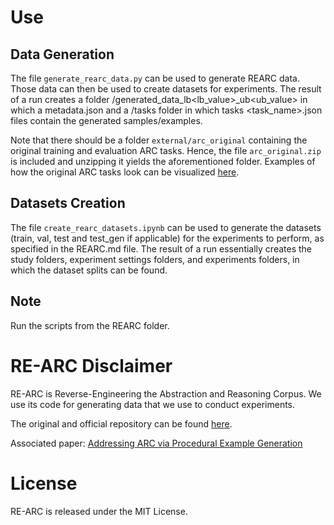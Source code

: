 # Use
## Data Generation
The file ```generate_rearc_data.py``` can be used to generate REARC data. Those data can then be used to create datasets for experiments. The result of a run creates a folder /generated_data_lb<lb_value>_ub<ub_value> in which a metadata.json and a /tasks folder in which tasks <task_name>.json files contain the generated samples/examples.

Note that there should be a folder ```external/arc_original``` containing the original training and evaluation ARC tasks. Hence, the file ```arc_original.zip``` is included and unzipping it yields the aforementioned folder. Examples of how the original ARC tasks look can be visualized [here]([here](https://kts.github.io/arc-viewer/)).

## Datasets Creation
The file ```create_rearc_datasets.ipynb``` can be used to generate the datasets (train, val, test and test_gen if applicable) for the experiments to perform, as specified in the REARC.md file. The result of a run essentially creates the study folders, experiment settings folders, and experiments folders, in which the dataset splits can be found.

## Note
Run the scripts from the REARC folder.


# RE-ARC Disclaimer
RE-ARC is Reverse-Engineering the Abstraction and Reasoning Corpus. We use its code for generating data that we use to conduct experiments.
<br>

The original and official repository can be found [here](https://github.com/michaelhodel/re-arc).
<br>

Associated paper: [Addressing ARC via Procedural Example Generation](https://arxiv.org/abs/2404.07353)

 
# License

RE-ARC is released under the MIT License.
